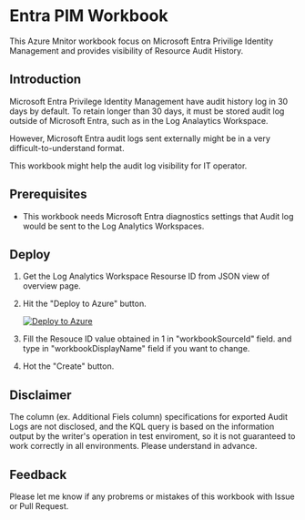 # Entra PIM Workbook
This Azure Mnitor workbook focus on Microsoft Entra Privilige Identity Management and provides visibility of Resource Audit History.

## Introduction
Microsoft Entra Privilege Identity Management have audit history log in 30 days by default. To retain longer than 30 days, it must be stored audit log outside of Microsoft Entra, such as in the Log Analaytics Workspace.

However, Microsoft Entra audit logs sent externally might be in a very difficult-to-understand format.

This workbook might help the audit log visibility for IT operator.


## Prerequisites
- This workbook needs Microsoft Entra diagnostics settings that Audit log would be sent to the Log Analytics Workspaces.

## Deploy
1. Get the Log Analytics Workspace Resourse ID from JSON view of overview page.
2. Hit the "Deploy to Azure" button.

    [![Deploy to Azure](https://aka.ms/deploytoazurebutton)](https://portal.azure.com/#create/Microsoft.Template/uri/https%3A%2F%2Fraw.githubusercontent.com%2FNobufumiMurata%2FEntraPIMAuditWorkbook%2Fmain%2FWorkbooks%2FMicrosoftEntraPIMAudit.workbook)

3. Fill the Resouce ID value obtained in 1 in "workbookSourceId" field. and type in "workbookDisplayName" field if you want to change.
4. Hot the "Create" button.

## Disclaimer
The column (ex. Additional Fiels column) specifications for exported Audit Logs are not disclosed, and the KQL query is based on the information output by the writer's operation in test enviroment, so it is not guaranteed to work correctly in all environments. Please understand in advance.

## Feedback
Please let me know if any probrems or mistakes of this workbook with Issue or Pull Request. 